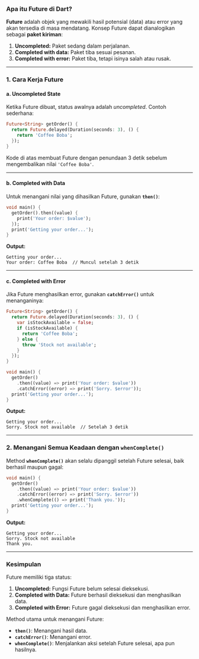 ### **Apa itu Future di Dart?**

**Future** adalah objek yang mewakili hasil potensial (data) atau error yang akan tersedia di masa mendatang. Konsep Future dapat dianalogikan sebagai **paket kiriman**:
1. **Uncompleted:** Paket sedang dalam perjalanan.
2. **Completed with data:** Paket tiba sesuai pesanan.
3. **Completed with error:** Paket tiba, tetapi isinya salah atau rusak.

---

### **1. Cara Kerja Future**

#### **a. Uncompleted State**
Ketika Future dibuat, status awalnya adalah *uncompleted*. Contoh sederhana:

```dart
Future<String> getOrder() {
  return Future.delayed(Duration(seconds: 3), () {
    return 'Coffee Boba';
  });
}
```

Kode di atas membuat Future dengan penundaan 3 detik sebelum mengembalikan nilai `'Coffee Boba'`.

---

#### **b. Completed with Data**
Untuk menangani nilai yang dihasilkan Future, gunakan **`then()`**:

```dart
void main() {
  getOrder().then((value) {
    print('Your order: $value');
  });
  print('Getting your order...');
}
```

**Output:**
```
Getting your order...
Your order: Coffee Boba  // Muncul setelah 3 detik
```

---

#### **c. Completed with Error**
Jika Future menghasilkan error, gunakan **`catchError()`** untuk menanganinya:

```dart
Future<String> getOrder() {
  return Future.delayed(Duration(seconds: 3), () {
    var isStockAvailable = false;
    if (isStockAvailable) {
      return 'Coffee Boba';
    } else {
      throw 'Stock not available';
    }
  });
}

void main() {
  getOrder()
    .then((value) => print('Your order: $value'))
    .catchError((error) => print('Sorry. $error'));
  print('Getting your order...');
}
```

**Output:**
```
Getting your order...
Sorry. Stock not available  // Setelah 3 detik
```

---

### **2. Menangani Semua Keadaan dengan `whenComplete()`**
Method **`whenComplete()`** akan selalu dipanggil setelah Future selesai, baik berhasil maupun gagal:

```dart
void main() {
  getOrder()
    .then((value) => print('Your order: $value'))
    .catchError((error) => print('Sorry. $error'))
    .whenComplete(() => print('Thank you.'));
  print('Getting your order...');
}
```

**Output:**
```
Getting your order...
Sorry. Stock not available
Thank you.
```

---

### **Kesimpulan**
Future memiliki tiga status:
1. **Uncompleted:** Fungsi Future belum selesai dieksekusi.
2. **Completed with Data:** Future berhasil dieksekusi dan menghasilkan data.
3. **Completed with Error:** Future gagal dieksekusi dan menghasilkan error.

Method utama untuk menangani Future:
- **`then()`**: Menangani hasil data.
- **`catchError()`**: Menangani error.
- **`whenComplete()`**: Menjalankan aksi setelah Future selesai, apa pun hasilnya.
